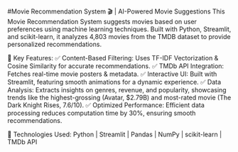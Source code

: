 #Movie Recommendation System 🎬 | AI-Powered Movie Suggestions
This Movie Recommendation System suggests movies based on user preferences using machine learning techniques. Built with Python, Streamlit, and scikit-learn, it analyzes 4,803 movies from the TMDB dataset to provide personalized recommendations.

🚀 Key Features:
✅ Content-Based Filtering: Uses TF-IDF Vectorization & Cosine Similarity for accurate recommendations.
✅ TMDb API Integration: Fetches real-time movie posters & metadata.
✅ Interactive UI: Built with Streamlit, featuring smooth animations for a dynamic experience.
✅ Data Analysis: Extracts insights on genres, revenue, and popularity, showcasing trends like the highest-grossing (Avatar, $2.79B) and most-rated movie (The Dark Knight Rises, 7.6/10).
✅ Optimized Performance: Efficient data processing reduces computation time by 30%, ensuring smooth recommendations.

📌 Technologies Used: Python | Streamlit | Pandas | NumPy | scikit-learn | TMDb API
